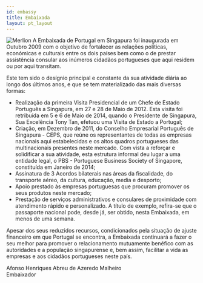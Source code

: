 ```yaml
---
id: embassy
title: Embaixada
layout: pt_layout
---
```


<img class="merlion" src="{% asset_path merlion.jpg%}" alt="Merlion" />
A Embaixada de Portugal em Singapura foi inaugurada em Outubro 2009 com o objetivo de fortalecer as relações políticas, económicas e culturais entre os dois países bem como o de prestar assistência consular aos inúmeros cidadãos portugueses que aqui residem ou por aqui transitam.

Este tem sido o desígnio principal e constante da sua atividade diária ao longo dos últimos anos, e que se tem materializado das mais diversas formas:

 - Realização da primeira Visita Presidencial de um Chefe de Estado Português a Singapura, em 27 e 28 de Maio de 2012. Esta visita foi retribuída em 5 e 6 de Maio de 2014, quando o Presidente de Singapura, Sua Excelência Tony Tan, efetuou uma Visita de Estado a Portugal;
 - Criação, em Dezembro de 2011, do Conselho Empresarial Português de Singapura - CEPS, que reúne os representantes de todas as empresas nacionais aqui estabelecidas e os altos quadros portugueses das multinacionais presentes neste mercado. Com vista a reforçar e solidificar a sua atividade, esta estrutura informal deu lugar a uma entidade legal, o PBS - Portuguese Business Society of Singapore, constituída em Janeiro de 2014;
 - Assinatura de 3 Acordos bilaterais nas áreas da fiscalidade, do transporte aéreo, da cultura, educação, media e desporto;
 - Apoio prestado às empresas portuguesas que procuram promover os seus produtos neste mercado;
 - Prestação de serviços administrativos e consulares de proximidade com atendimento rápido e personalizado. A título de exemplo, refira-se que o passaporte nacional pode, desde já, ser obtido, nesta Embaixada, em menos de uma semana.

Apesar dos seus reduzidos recursos, condicionados pela situação de ajuste financeiro em que Portugal se encontra, a Embaixada continuará a fazer o seu melhor para promover o relacionamento mutuamente benéfico com as autoridades e a população singapurense e, bem assim, facilitar a vida as empresas e aos cidadãos portugueses neste país.

<p class="signature">Afonso Henriques Abreu de Azeredo Malheiro<br/><span>Embaixador</span> </p>


